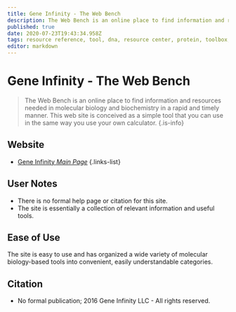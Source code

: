 ```yaml
---
title: Gene Infinity - The Web Bench
description: The Web Bench is an online place to find information and resources needed in molecular biology and biochemistry in a rapid and timely manner.
published: true
date: 2020-07-23T19:43:34.958Z
tags: resource reference, tool, dna, resource center, protein, toolbox, library
editor: markdown
---
```


# Gene Infinity - The Web Bench

> The Web Bench is an online place to find information and resources needed in molecular biology and biochemistry in a rapid and timely manner. This web site is conceived as a simple tool that you can use in the same way you use your own calculator.
{.is-info}


## Website

- [Gene Infinity *Main Page*](http://geneinfinity.org/)
{.links-list}


## User Notes

- There is no formal help page or citation for this site. 
- The site is essentially a collection of relevant information and useful tools. 

## Ease of Use

The site is easy to use and has organized a wide variety of molecular biology-based tools into  convenient, easily understandable categories. 

## Citation
- No formal publication; 2016 Gene Infinity LLC - All rights reserved.